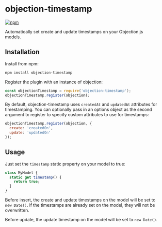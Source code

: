 # objection-timestamp
[![npm](https://img.shields.io/npm/v/objection-timestamp.svg)](https://www.npmjs.com/package/objection-timestamp)

Automatically set create and update timestamps on your Objection.js models.

## Installation
Install from npm:

```bash
npm install objection-timestamp
```

Register the plugin with an instance of objection:

```js
const objectionTimestamp = require('objection-timestamp');
objectionTimestamp.register(objection);
```

By default, objection-timestamp uses `createdAt` and `updatedAt` attributes for timestamping. You can optionally pass in an options object as the second argument to register to specify custom attributes to use for timestamps:

```js
objectionTimestamp.register(objection, {
  create: 'createdOn',
  update: 'updatedOn'
});
```

## Usage
Just set the `timestamp` static property on your model to true:

```js
class MyModel {
  static get timestamp() {
    return true;
  }
}
```

Before insert, the create and update timestamps on the model will be set to `new Date()`. If the timestamps are already set on the model, they will not be overwritten.

Before update, the update timestamp on the model will be set to `new Date()`.
